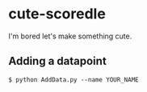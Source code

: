 # cute-scoredle
I'm bored let's make something cute.

## Adding a datapoint
```
$ python AddData.py --name YOUR_NAME
```
